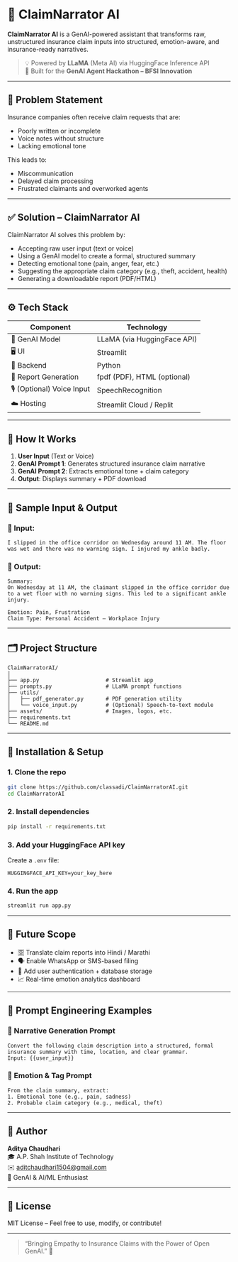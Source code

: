 
# 🚀 ClaimNarrator AI

**ClaimNarrator AI** is a GenAI-powered assistant that transforms raw, unstructured insurance claim inputs into structured, emotion-aware, and insurance-ready narratives.

> 💡 Powered by **LLaMA** (Meta AI) via HuggingFace Inference API  
> 🎯 Built for the **GenAI Agent Hackathon – BFSI Innovation**

---

## 📌 Problem Statement

Insurance companies often receive claim requests that are:
- Poorly written or incomplete
- Voice notes without structure
- Lacking emotional tone

This leads to:
- Miscommunication
- Delayed claim processing
- Frustrated claimants and overworked agents

---

## ✅ Solution – ClaimNarrator AI

ClaimNarrator AI solves this problem by:
- Accepting raw user input (text or voice)
- Using a GenAI model to create a formal, structured summary
- Detecting emotional tone (pain, anger, fear, etc.)
- Suggesting the appropriate claim category (e.g., theft, accident, health)
- Generating a downloadable report (PDF/HTML)

---

## ⚙️ Tech Stack

| Component | Technology |
|----------|-------------|
| 🧠 GenAI Model | LLaMA (via HuggingFace API) |
| 🖥️ UI | Streamlit |
| 🔧 Backend | Python |
| 📝 Report Generation | fpdf (PDF), HTML (optional) |
| 🎙️ (Optional) Voice Input | SpeechRecognition |
| ☁️ Hosting | Streamlit Cloud / Replit |

---

## 🧠 How It Works

1. **User Input** (Text or Voice)
2. **GenAI Prompt 1**: Generates structured insurance claim narrative
3. **GenAI Prompt 2**: Extracts emotional tone + claim category
4. **Output**: Displays summary + PDF download

---

## 🧪 Sample Input & Output

### 🔹 Input:
```
I slipped in the office corridor on Wednesday around 11 AM. The floor was wet and there was no warning sign. I injured my ankle badly.
```

### 🔹 Output:
```
Summary:
On Wednesday at 11 AM, the claimant slipped in the office corridor due to a wet floor with no warning signs. This led to a significant ankle injury.

Emotion: Pain, Frustration  
Claim Type: Personal Accident – Workplace Injury
```

---

## 🗂️ Project Structure

```
ClaimNarratorAI/
│
├── app.py                     # Streamlit app
├── prompts.py                 # LLaMA prompt functions
├── utils/
│   ├── pdf_generator.py       # PDF generation utility
│   └── voice_input.py         # (Optional) Speech-to-text module
├── assets/                    # Images, logos, etc.
├── requirements.txt
└── README.md
```

---

## 📄 Installation & Setup

### 1. Clone the repo
```bash
git clone https://github.com/classadi/ClaimNarratorAI.git
cd ClaimNarratorAI
```

### 2. Install dependencies
```bash
pip install -r requirements.txt
```

### 3. Add your HuggingFace API key
Create a `.env` file:
```
HUGGINGFACE_API_KEY=your_key_here
```

### 4. Run the app
```bash
streamlit run app.py
```

---

## 🔮 Future Scope

- 🈳 Translate claim reports into Hindi / Marathi
- 🗣️ Enable WhatsApp or SMS-based filing
- 🔐 Add user authentication + database storage
- 📈 Real-time emotion analytics dashboard

---

## 🧠 Prompt Engineering Examples

### 🎯 Narrative Generation Prompt
```
Convert the following claim description into a structured, formal insurance summary with time, location, and clear grammar.
Input: {{user_input}}
```

### 🎯 Emotion & Tag Prompt
```
From the claim summary, extract:
1. Emotional tone (e.g., pain, sadness)
2. Probable claim category (e.g., medical, theft)
```

---

## 👤 Author

**Aditya Chaudhari**  
🎓 A.P. Shah Institute of Technology  
✉️ aditchaudhari1504@gmail.com  
🚀 GenAI & AI/ML Enthusiast  

---

## 📄 License

MIT License – Feel free to use, modify, or contribute!

---

> “Bringing Empathy to Insurance Claims with the Power of Open GenAI.” 💙
